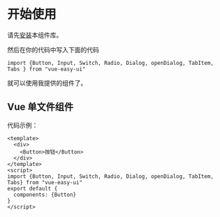 # 开始使用
请先[安装](#/doc/install)本组件库。

然后在你的代码中写入下面的代码

```
import {Button, Input, Switch, Radio, Dialog, openDialog, TabItem,  Tabs } from "vue-easy-ui"
```

就可以使用我提供的组件了。

## Vue 单文件组件

代码示例：

```
<template>
  <div>
    <Button>按钮</Button>
  </div>
</template>
<script>
import {Button, Input, Switch, Radio, Dialog, openDialog, TabItem,  Tabs} from "vue-easy-ui"
export default {
  components: {Button}
}
</script>
```
